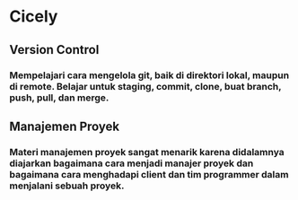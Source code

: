 # Cicely
## Version Control
### Mempelajari cara mengelola git, baik di direktori lokal, maupun di remote. Belajar untuk staging, commit, clone, buat branch, push, pull, dan merge.

## Manajemen Proyek
### Materi manajemen proyek sangat menarik karena didalamnya diajarkan bagaimana cara menjadi manajer proyek dan bagaimana cara menghadapi client dan tim programmer dalam menjalani sebuah proyek.